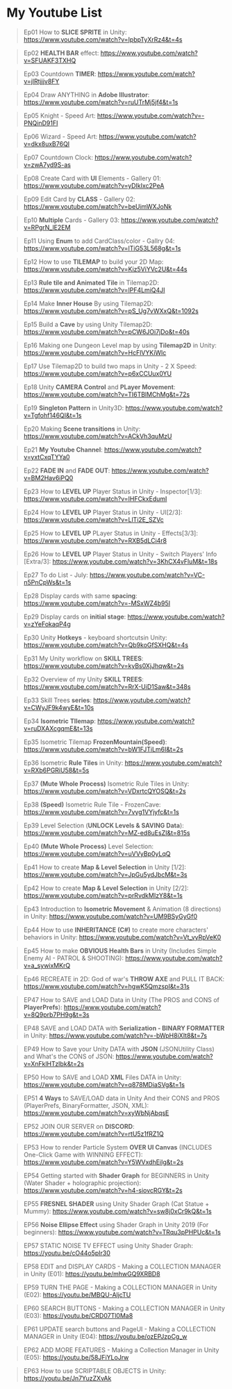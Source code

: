 # My Youtube List
     
> Ep01 How to **SLICE SPRITE** in Unity: https://www.youtube.com/watch?v=IpbpTyXrRz4&t=4s
 
> Ep02 **HEALTH BAR** effect: https://www.youtube.com/watch?v=SFUAKF3TXHQ

> Ep03 Countdown **TIMER**: https://www.youtube.com/watch?v=jlRtjjjv8FY
 
> Ep04 Draw ANYTHING in **Adobe Illustrator**: https://www.youtube.com/watch?v=ruUTrMj5jf4&t=1s

> Ep05 Knight - Speed Art: https://www.youtube.com/watch?v=-PNQinD91FI

> Ep06 Wizard - Speed Art: https://www.youtube.com/watch?v=dkx8uxB76QI

> Ep07 Countdown Clock: https://www.youtube.com/watch?v=zwA7yd9S-as

> Ep08 Create Card with **UI** Elements - Gallery 01: https://www.youtube.com/watch?v=yDIkIxc2PeA

> Ep09 Edit Card by **CLASS** - Gallery 02: https://www.youtube.com/watch?v=beUimWXJoNk

> Ep10 **Multiple** Cards - Gallery 03: https://www.youtube.com/watch?v=RPgrN_lE2EM

> Ep11 Using **Enum** to add CardClass/color - Gallry 04: https://www.youtube.com/watch?v=lTiG53L568g&t=1s

> Ep12 How to use **TILEMAP** to build your 2D Map: https://www.youtube.com/watch?v=Kiz5ViYVc2U&t=44s

> Ep13 **Rule tile and Animated Tile** in Tilemap2D: https://www.youtube.com/watch?v=lPF4LmiQ4JI

> Ep14 Make **Inner House** By using Tilemap2D: https://www.youtube.com/watch?v=pS_Ug7vWXxQ&t=1092s

> Ep15 Build a **Cave** by using Unity Tilemap2D: https://www.youtube.com/watch?v=pCW6JOi7jDo&t=40s

> Ep16 Making one Dungeon Level map by using **Tilemap2D** in Unity: https://www.youtube.com/watch?v=HcFlVYKiWlc

> Ep17 Use Tilemap2D to build two maps in Unity - 2 X Speed: https://www.youtube.com/watch?v=p6xCCUux0YU

> Ep18 Unity **CAMERA Control** and **PLayer Movement**: https://www.youtube.com/watch?v=TI6TBlMChMg&t=72s

> Ep19 **Singleton Pattern** in Unity3D: https://www.youtube.com/watch?v=Tgfohf146QI&t=1s 
 
> Ep20 Making **Scene transitions** in Unity: https://www.youtube.com/watch?v=ACkVh3quMzU

> Ep21 **My Youtube Channel**: https://www.youtube.com/watch?v=yxtCxqTYYa0

> Ep22 **FADE IN** and **FADE OUT**: https://www.youtube.com/watch?v=BM2Hav6iPQ0
  
> Ep23 How to **LEVEL UP** Player Status in Unity - Inspector[1/3]: https://www.youtube.com/watch?v=IHFCkxEdumI

> Ep24 How to **LEVEL UP** Player Status in Unity - UI[2/3]: https://www.youtube.com/watch?v=LlTi2E_SZVc

> Ep25 How to **LEVEL UP** PLayer Status in Unity - Effects[3/3]: https://www.youtube.com/watch?v=RXB5dLCi4r8

> Ep26 How to **LEVEL UP** Player Status in Unity - Switch Players' Info [Extra/3]: https://www.youtube.com/watch?v=3KhCX4vFluM&t=18s

> Ep27 To do List - July: https://www.youtube.com/watch?v=VC-n5PnCpWs&t=1s

> Ep28 Display cards with same **spacing**: https://www.youtube.com/watch?v=-MSxWZ4b95I

> Ep29 Display cards on **initial stage**: https://www.youtube.com/watch?v=zYeFokaqP4g

> Ep30 Unity **Hotkeys** - keyboard shortcutsin Unity: https://www.youtube.com/watch?v=Qb9koGfSXHQ&t=4s

> Ep31 My Unity workflow on **SKILL TREES**: https://www.youtube.com/watch?v=kyBs0XjJhqw&t=2s

> Ep32 Overview of my Unity **SKILL TREES**: https://www.youtube.com/watch?v=RrX-UiD1Saw&t=348s

> Ep33 Skill Trees **series**: https://www.youtube.com/watch?v=CWyJF9k4wyE&t=10s

> Ep34 **Isometric TIlemap**: https://www.youtube.com/watch?v=ruDXAXcgqmE&t=13s

> Ep35 Isometric Tilemap **FrozenMountain(Speed)**: https://www.youtube.com/watch?v=bW1FJTiLm6I&t=2s

> Ep36 Isometric **Rule Tiles** in Unity: https://www.youtube.com/watch?v=RXb6PGRiU58&t=5s

> Ep37 **(Mute Whole Process)** Isometric Rule Tiles in Unity: https://www.youtube.com/watch?v=VDxrtcQYOSQ&t=2s

> Ep38 **(Speed)** Isometric Rule Tile - FrozenCave: https://www.youtube.com/watch?v=7vyg1VYjyfc&t=1s

> Ep39 Level Selection (**UNLOCK Levels & SAVING Data**): https://www.youtube.com/watch?v=MZ-ed8uEsZI&t=815s

> Ep40 **(Mute Whole Process)** Level Selection: https://www.youtube.com/watch?v=uVVyBp0yLqQ

> Ep41 How to create **Map & Level Selection** in Unity [1/2]: https://www.youtube.com/watch?v=JpGu5ydJbcM&t=3s

> Ep42 How to create **Map & Level Selection** in Unity [2/2]: https://www.youtube.com/watch?v=prRvdkMIzY8&t=1s

> Ep43 Introduction to **Isometric Movement** & Animation (8 directions) in Unity: https://www.youtube.com/watch?v=UM9BSyGyGf0

> Ep44 How to use **INHERITANCE (C#)** to create more characters' behaviors in Unity: https://www.youtube.com/watch?v=Vt_vyRpVeK0

> Ep45 How to make **OBVIOUS Health Bars** in Unity (Includes Simple Enemy AI - PATROL & SHOOTING): https://www.youtube.com/watch?v=a_sywixMKrQ

> Ep46 RECREATE in 2D: God of war's **THROW AXE** and PULL IT BACK: https://www.youtube.com/watch?v=hgwK5QmzspI&t=31s

> EP47 How to SAVE and LOAD Data in Unity (The PROS and CONS of **PlayerPrefs**): https://www.youtube.com/watch?v=8Q9prb7PH9g&t=3s

> EP48 SAVE and LOAD DATA with **Serialization - BINARY FORMATTER** in Unity: https://www.youtube.com/watch?v=-bWpH8iXIt8&t=7s

> EP49 How to Save your Unity DATA with **JSON** (JSONUtility Class) and What's the CONS of JSON: https://www.youtube.com/watch?v=XnFklHTzIbk&t=2s

>EP50 How to SAVE and LOAD **XML** Files DATA in Unity: https://www.youtube.com/watch?v=q878MDiaSVg&t=1s

>EP51 **4 Ways** to SAVE/LOAD data in Unity And their CONS and PROS (PlayerPrefs, BinaryFormatter, JSON, XML): https://www.youtube.com/watch?v=xyWbNjAbqsE

>EP52 JOIN OUR SERVER on **DISCORD**: https://www.youtube.com/watch?v=rtU5z1fRZ1Q

>EP53 How to render Particle System **OVER UI Canvas** (INCLUDES One-Click Game with WINNING EFFECT): https://www.youtube.com/watch?v=Y5WVxdhEiIg&t=2s

>EP54 Getting started with **Shader Graph** for BEGINNERS in Unity (Water Shader + holographic projection): https://www.youtube.com/watch?v=h4-siovcRGY&t=2s

>EP55 **FRESNEL SHADER** using Unity Shader Graph (Cat Statue + Mummy): https://www.youtube.com/watch?v=sw8j0xCr9kQ&t=1s

>EP56 **Noise Ellipse Effect** using Shader Graph in Unity 2019 (For beginners): https://www.youtube.com/watch?v=TRqu3pPHPUc&t=1s

>EP57 STATIC NOISE TV EFFECT using Unity Shader Graph: https://youtu.be/cO44o5pIr30

>EP58 EDIT and DISPLAY CARDS - Making a COLLECTION MANAGER in Unity (E01): https://youtu.be/mhwGQ9XRBD8

>EP59 TURN THE PAGE - Making a COLLECTION MANAGER in Unity (E02): https://youtu.be/MBQU-AljcTU

>EP60 SEARCH BUTTONS - Making a COLLECTION MANAGER in Unity (E03): https://youtu.be/CRD07Tl0Ma8

>EP61 UPDATE search buttons and PageUI - Making a COLLECTION MANAGER in Unity (E04): https://youtu.be/ozEPJzpCg_w

>EP62 ADD MORE FEATURES - Making a Collection Manager in Unity (E05): https://youtu.be/58JFiYLoJrw

>EP63 How to use SCRIPTABLE OBJECTS in Unity: https://youtu.be/Jn7YuzZXvAk






